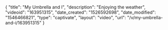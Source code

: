 {
    "title": "My Umbrella and I",
    "description": "Enjoying the weather",
    "videoid": "163951315",
    "date_created": "1526592698",
    "date_modified": "1546466821",
    "type": "captivate",
    "layout": "video",
    "url": "\/v\/my-umbrella-and-i\/163951315"
}
